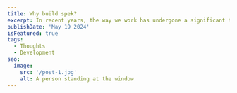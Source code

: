 ```yaml
---
title: Why build spek?
excerpt: In recent years, the way we work has undergone a significant transformation, largely due to advancements in technology and changing attitudes toward work-life balance. One of the most notable changes has been the rise of remote work, allowing employees to work from the comfort of their own homes.
publishDate: 'May 19 2024'
isFeatured: true
tags:
  - Thoughts
  - Development
seo:
  image:
    src: '/post-1.jpg'
    alt: A person standing at the window
---
```

